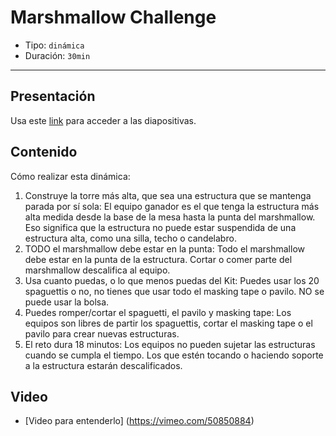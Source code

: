 # Marshmallow Challenge

* Tipo: `dinámica`
* Duración: `30min`

***

## Presentación
Usa este [link](https://docs.google.com/presentation/d/1x9mBFeRXgTuoAcLkfWKA9CMX_2704ocZ1iWfFqagP0w/edit#slide=id.g38e9765181_0_212) para acceder a las diapositivas.

## Contenido
Cómo realizar esta dinámica:
1. Construye la torre más alta, que sea una estructura que se mantenga parada por sí sola: El equipo ganador es el que tenga la estructura más alta medida desde la base de la mesa hasta la punta del marshmallow. Eso significa que la estructura no puede estar suspendida de una estructura alta, como una silla, techo o candelabro.
2. TODO el marshmallow debe estar en la punta: Todo el marshmallow debe estar en la punta de la estructura. Cortar o comer parte del marshmallow descalifica al equipo.
3. Usa cuanto puedas, o lo que menos puedas del Kit: Puedes usar los 20 spaguettis o no, no tienes que usar todo el masking tape o pavilo. NO se puede usar la bolsa.
4. Puedes romper/cortar el spaguetti, el pavilo y masking tape: Los equipos son libres de partir los spaguettis, cortar el masking tape o el pavilo para crear nuevas estructuras.
5. El reto dura 18 minutos: Los equipos no pueden sujetar las estructuras cuando se cumpla el tiempo. Los que estén tocando o haciendo soporte a la estructura estarán descalificados.

## Video
* [Video para entenderlo] (https://vimeo.com/50850884)
